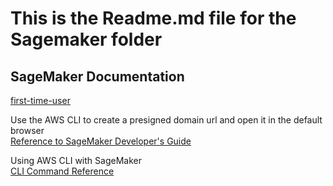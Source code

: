 # This is the Readme.md file for the Sagemaker folder  
## SageMaker Documentation  
[first-time-user](https://docs.aws.amazon.com/sagemaker/latest/dg/whatis.html#first-time-user)  

Use the AWS CLI to create a presigned domain url and open it in the default browser  
[Reference to SageMaker Developer's Guide](https://docs.aws.amazon.com/sagemaker/latest/dg/studio-updated-launch.html)  

Using AWS CLI with SageMaker  
[CLI Command Reference](https://awscli.amazonaws.com/v2/documentation/api/latest/reference/sagemaker/index.html)

